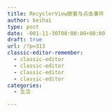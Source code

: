```yaml
---
title: RecyclerView嵌套与点击事件
author: beihai
type: post
date: -001-11-30T00:00:00+00:00
draft: true
url: /?p=313
classic-editor-remember:
  - classic-editor
  - classic-editor
  - classic-editor
  - classic-editor
categories:
  - 生活

---
```

&nbsp;